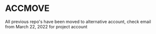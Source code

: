 # ACCMOVE
All previous repo's have been moved to alternative account, check email from March 22, 2022 for project account
